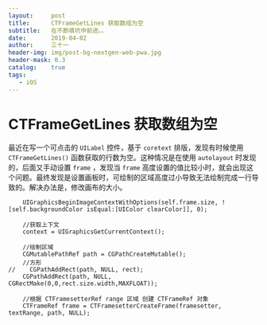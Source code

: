 ```yaml
---
layout:     post
title:      CTFrameGetLines 获取数组为空
subtitle:   在不断填坑中前进。。
date:       2019-04-02
author:     三十一
header-img: img/post-bg-nextgen-web-pwa.jpg
header-mask: 0.3
catalog:    true
tags:
   - iOS
---
```


# CTFrameGetLines 获取数组为空

最近在写一个可点击的 `UILabel` 控件，基于 `coretext` 排版，发现有时候使用  `CTFrameGetLines()` 函数获取的行数为空。这种情况是在使用 `autolayout` 时发现的，后面又手动设置 `frame` ，发现当 `frame` 高度设置的值比较小时，就会出现这个问题。最终发现是设置画板时，可绘制的区域高度过小导致无法绘制完成一行导致的。解决办法是，修改画布的大小。


```
    UIGraphicsBeginImageContextWithOptions(self.frame.size, ![self.backgroundColor isEqual:[UIColor clearColor]], 0);
    
    //获取上下文
    context = UIGraphicsGetCurrentContext();
    
    //绘制区域
    CGMutablePathRef path = CGPathCreateMutable();
    //方形
//    CGPathAddRect(path, NULL, rect);
    CGPathAddRect(path, NULL, CGRectMake(0,0,rect.size.width,MAXFLOAT));

    //根据 CTFramesetterRef range 区域 创建 CTFrameRef 对象
    CTFrameRef frame = CTFramesetterCreateFrame(framesetter, textRange, path, NULL);

 
```